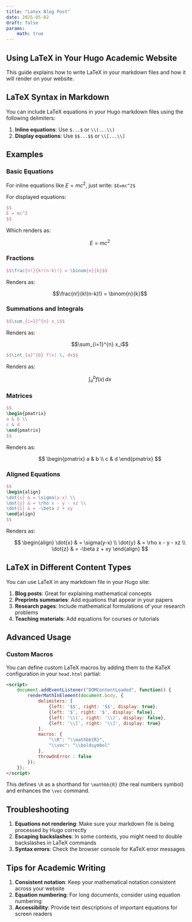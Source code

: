 ```yaml
---
title: "Latex Blog Post"
date: 2025-05-02
draft: false
params:
    math: true
---
```


## Using LaTeX in Your Hugo Academic Website

This guide explains how to write LaTeX in your markdown files and how it will render on your website.

## LaTeX Syntax in Markdown

You can include LaTeX equations in your Hugo markdown files using the following delimiters:

1. **Inline equations**: Use `$...$` or `\\(...\\)`
2. **Display equations**: Use `$$...$$` or `\\[...\\]`

## Examples

### Basic Equations

For inline equations like $E=mc^2$, just write: `$E=mc^2$`

For displayed equations:

```LaTeX
$$
E = mc^2
$$
```

Which renders as:

$$
E = mc^2
$$

### Fractions

```LaTeX
$$\frac{n!}{k!(n-k)!} = \binom{n}{k}$$
```

Renders as:

$$\frac{n!}{k!(n-k)!} = \binom{n}{k}$$

### Summations and Integrals

```LaTeX
$$\sum_{i=1}^{n} x_i$$
```

Renders as:

$$\sum_{i=1}^{n} x_i$$

```LaTeX
$$\int_{a}^{b} f(x) \, dx$$
```

Renders as:

$$\int_{a}^{b} f(x) \, dx$$

### Matrices

```LaTeX
$$
\begin{pmatrix}
a & b \\
c & d
\end{pmatrix}
$$
```

Renders as:

$$
\begin{pmatrix}
a & b \\
c & d
\end{pmatrix}
$$

### Aligned Equations

```LaTeX
$$
\begin{align}
\dot{x} & = \sigma(y-x) \\
\dot{y} & = \rho x - y - xz \\
\dot{z} & = -\beta z + xy
\end{align}
$$
```

Renders as:

$$
\begin{align}
\dot{x} & = \sigma(y-x) \\
\dot{y} & = \rho x - y - xz \\
\dot{z} & = -\beta z + xy
\end{align}
$$

## LaTeX in Different Content Types

You can use LaTeX in any markdown file in your Hugo site:

1. **Blog posts**: Great for explaining mathematical concepts
2. **Preprints summaries**: Add equations that appear in your papers
3. **Research pages**: Include mathematical formulations of your research problems
4. **Teaching materials**: Add equations for courses or tutorials

## Advanced Usage

### Custom Macros

You can define custom LaTeX macros by adding them to the KaTeX configuration in your `head.html` partial:

```html
<script>
    document.addEventListener("DOMContentLoaded", function() {
        renderMathInElement(document.body, {
            delimiters: [
                {left: '$$', right: '$$', display: true},
                {left: '$', right: '$', display: false},
                {left: '\\(', right: '\\)', display: false},
                {left: '\\[', right: '\\]', display: true}
            ],
            macros: {
                "\\R": "\\mathbb{R}",
                "\\vec": "\\boldsymbol"
            },
            throwOnError : false
        });
    });
</script>
```

This defines `\R` as a shorthand for `\mathbb{R}` (the real numbers symbol) and enhances the `\vec` command.

## Troubleshooting

1. **Equations not rendering**: Make sure your markdown file is being processed by Hugo correctly
2. **Escaping backslashes**: In some contexts, you might need to double backslashes in LaTeX commands
3. **Syntax errors**: Check the browser console for KaTeX error messages

## Tips for Academic Writing

1. **Consistent notation**: Keep your mathematical notation consistent across your website
2. **Equation numbering**: For long documents, consider using equation numbering
3. **Accessibility**: Provide text descriptions of important equations for screen readers
